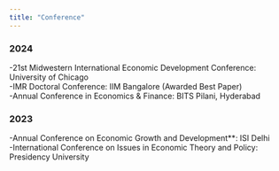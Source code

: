 ```yaml
---
title: "Conference"
---
```


### 2024
-21st Midwestern International Economic Development Conference: University of Chicago  
-IMR Doctoral Conference: IIM Bangalore (Awarded Best Paper)  
-Annual Conference in Economics & Finance: BITS Pilani, Hyderabad  
### 2023
-Annual Conference on Economic Growth and Development**: ISI Delhi  
-International Conference on Issues in Economic Theory and Policy: Presidency University  
